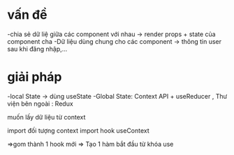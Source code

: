 # vấn đề

-chia sẻ dữ liệ giữa các component với nhau -> render props + state của component cha
-Dữ liệu dùng chung cho các component -> thông tin user sau khi đăng nhập,...

# giải pháp

-local State -> dùng useState
-Global State: Context API + useReducer , Thư viện bên ngoài : Redux

muốn lấy dữ liệu từ context

import đối tượng context
import hook useContext

=>gom thành 1 hook mới => Tạo 1 hàm bắt đầu từ khóa use
